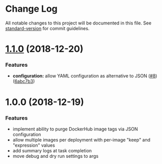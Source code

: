 # Change Log

All notable changes to this project will be documented in this file. See [standard-version](https://github.com/conventional-changelog/standard-version) for commit guidelines.

<a name="1.1.0"></a>
# [1.1.0](https://gitlab.com/StrongeLeeroy/hubcycle/compare/v1.0.0...v1.1.0) (2018-12-20)


### Features

* **configuration:** allow YAML configuration as alternative to JSON ([#8](https://gitlab.com/StrongeLeeroy/hubcycle/issues/8)) ([6abc7b3](https://gitlab.com/StrongeLeeroy/hubcycle/commit/6abc7b3))



<a name="1.0.0"></a>
# 1.0.0 (2018-12-19)

### Features

* implement ability to purge DockerHub image tags via JSON configuration
* allow multiple images per deployment with per-image "keep" and "expression" values
* add summary logs at task completion
* move debug and dry run settings to args